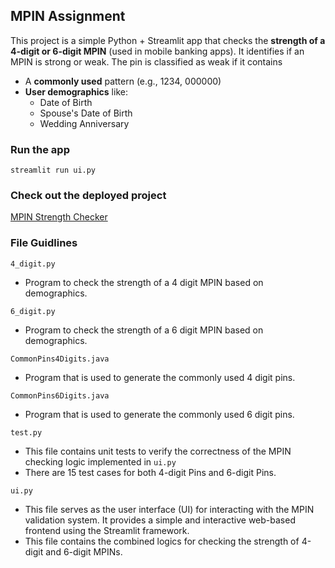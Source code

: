 ## MPIN Assignment

This project is a simple Python + Streamlit app that checks the **strength of a 4-digit or 6-digit MPIN** (used in mobile banking apps). It identifies if an MPIN is strong or weak. The pin is classified as weak if it contains

- A **commonly used** pattern (e.g., 1234, 000000)
- **User demographics** like:
  - Date of Birth
  - Spouse's Date of Birth
  - Wedding Anniversary

### Run the app
`streamlit run ui.py`

### Check out the deployed project
[MPIN Strength Checker](https://aadikanwar-mpin.streamlit.app/)


### File Guidlines

`4_digit.py`

- Program to check the strength of a 4 digit MPIN based on demographics.

`6_digit.py`

- Program to check the strength of a 6 digit MPIN based on demographics.

`CommonPins4Digits.java`

- Program that is used to generate the commonly used 4 digit pins.

`CommonPins6Digits.java`

- Program that is used to generate the commonly used 6 digit pins.

`test.py`

- This file contains unit tests to verify the correctness of the MPIN checking logic implemented in `ui.py`
- There are 15 test cases for both 4-digit Pins and 6-digit Pins.

`ui.py`

- This file serves as the user interface (UI) for interacting with the MPIN validation system. It provides a simple and interactive web-based frontend using the Streamlit framework.
- This file contains the combined logics for checking the strength of 4-digit and 6-digit MPINs.